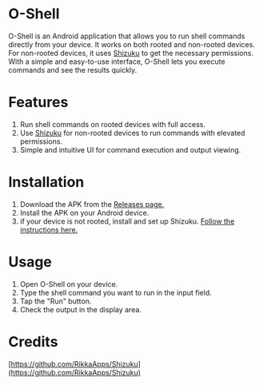 # O-Shell

O-Shell is an Android application that allows you to run shell commands directly from your device. It works on both rooted and non-rooted devices. For non-rooted devices, it uses [Shizuku](https://github.com/RikkaApps/Shizuku) to get the necessary permissions. With a simple and easy-to-use interface, O-Shell lets you execute commands and see the results quickly.

# Features

1. Run shell commands on rooted devices with full access.
2. Use [Shizuku](https://github.com/RikkaApps/Shizuku) for non-rooted devices to run commands with elevated permissions.
3. Simple and intuitive UI for command execution and output viewing.

# Installation

1. Download the APK from the [Releases page.](https://github.com/Sensuistain/O-Shell/releases)
2. Install the APK on your Android device.
3. if your device is not rooted, install and set up Shizuku. [Follow the instructions here.](https://github.com/RikkaApps/Shizuku)

# Usage

1. Open O-Shell on your device.
2. Type the shell command you want to run in the input field.
3. Tap the "Run" button.
4. Check the output in the display area.

# Credits

[https://github.com/RikkaApps/Shizuku](https://github.com/RikkaApps/Shizuku)
